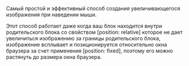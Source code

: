 Самый простой и эффективный способ создания увеличивающегося изображения при наведении мыши.

Этот способ работает даже когда ваш блок находится внутри родительского блока со свойством [position: relative] которое не дает увеличиться изображению за границы родительского блока, изображение всплывает и позиционируется относительно окна браузера за счет применения [position: fixed], поэтому его можно растянуть до размера окна браузера.
